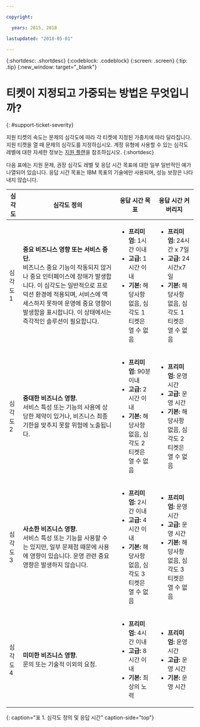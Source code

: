 ```yaml
---

copyright:

  years: 2015, 2018

lastupdated: "2018-05-01"

---
```



{:shortdesc: .shortdesc}
{:codeblock: .codeblock}
{:screen: .screen}
{:tip: .tip}
{:new_window: target="_blank"}


# 티켓이 지정되고 가중되는 방법은 무엇입니까?
{: #support-ticket-severity}

지원 티켓의 속도는 문제의 심각도에 따라 각 티켓에 지정된 가중치에 따라 달라집니다. 지원 티켓을 열 때 문제의 심각도를 지정하십시오. 계정 유형에 사용할 수 있는 심각도 레벨에 대한 자세한 정보는 [지원 플랜](/docs/get-support/index.html)을 참조하십시오.
{:shortdesc}

다음 표에는 지원 문제, 권장 심각도 레벨 및 응답 시간 목표에 대한 일부 일반적인 예가 나열되어 있습니다. 응답 시간 목표는 IBM 목표의 기술에만 사용되며, 성능 보장은 나타내지 않습니다.

심각도 | 심각도 정의 | 응답 시간 목표 | 응답 시간 커버리지
------|-------- | --- | --- |
심각도 1 | <strong>중요 비즈니스 영향 또는 서비스 중단.</strong> <br> 비즈니스 중요 기능이 작동되지 않거나 중요 인터페이스에 장애가 발생합니다. 이 심각도는 일반적으로 프로덕션 환경에 적용되며, 서비스에 액세스하지 못하여 운영에 중요 영향이 발생함을 표시합니다.  이 상태에서는 즉각적인 솔루션이 필요합니다. | <ul><li><strong>프리미엄:</strong> 1시간 이내</li><li><strong>고급:</strong> 1시간 이내</li><li><strong>기본:</strong> 해당사항 없음, 심각도 1 티켓은 열 수 없음</li></ul> | <ul><li><strong>프리미엄:</strong> 24시간 x 7일</li><li><strong>고급:</strong> 24시간x7일</li><li><strong>기본:</strong> 해당사항 없음, 심각도 1 티켓은 열 수 없음</li></ul> 			   
심각도 2 | <strong>중대한 비즈니스 영향.</strong> <br> 서비스 특성 또는 기능의 사용에 상당한 제약이 있거나, 비즈니스 최종 기한을 맞추지 못할 위험에 노출됩니다. | <ul><li><strong>프리미엄:</strong> 90분 이내 </li><li><strong>고급:</strong> 2시간 이내</li><li><strong>기본:</strong> 해당사항 없음, 심각도 2 티켓은 열 수 없음</li></ul> | <ul><li><strong>프리미엄:</strong> 운영 시간 </li><li><strong>고급:</strong> 운영 시간 </li><li><strong>기본:</strong> 해당사항 없음, 심각도 2 티켓은 열 수 없음</li></ul>
심각도 3 | <strong>사소한 비즈니스 영향.</strong> <br> 서비스 특성 또는 기능을 사용할 수는 있지만, 일부 문제점 때문에 사용에 영향이 있습니다. 운영 관련 중요 영향은 발생하지 않습니다. | <ul><li><strong>프리미엄:</strong> 2시간 이내</li><li><strong>고급:</strong> 4시간 이내</li><li><strong>기본:</strong> 해당사항 없음, 심각도 3 티켓은 열 수 없음</li></ul> | <ul><li><strong>프리미엄:</strong> 운영 시간 </li><li><strong>고급:</strong> 운영 시간 </li><li><strong>기본:</strong> 해당사항 없음, 심각도 3 티켓은 열 수 없음</li></ul>
심각도 4 | <strong>미미한 비즈니스 영향.</strong> <br> 문의 또는 기술적 이외의 요청. | <ul><li><strong>프리미엄:</strong> 4시간 이내</li><li><strong>고급:</strong> 8시간 이내</li><li><strong>기본:</strong> 최상의 노력</li></ul> | <ul><li><strong>프리미엄:</strong> 운영 시간 </li><li><strong>고급:</strong> 운영 시간 </li><li><strong>기본:</strong> 운영 시간</li></ul>
{: caption="표 1. 심각도 정의 및 응답 시간" caption-side="top"}
